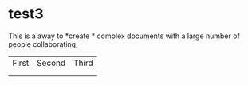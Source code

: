 # test3
<!-----
NEW: Check the "Suppress top comment" option to remove this info from the output.

Conversion time: 0.353 seconds.


Using this Markdown file:

1. Paste this output into your source file.
2. See the notes and action items below regarding this conversion run.
3. Check the rendered output (headings, lists, code blocks, tables) for proper
   formatting and use a linkchecker before you publish this page.

Conversion notes:

* Docs to Markdown version 1.0β28
* Tue Jun 30 2020 17:33:18 GMT-0700 (PDT)
* Source doc: Experiments
* Tables are currently converted to HTML tables.
----->


This is a away to *create * complex documents with a large number of people collaborating,


<table>
  <tr>
   <td>First 
   </td>
   <td>Second
   </td>
   <td>Third
   </td>
  </tr>
  <tr>
   <td>
   </td>
   <td>
   </td>
   <td>
   </td>
  </tr>
  <tr>
   <td>
   </td>
   <td>
   </td>
   <td>
   </td>
  </tr>
</table>

